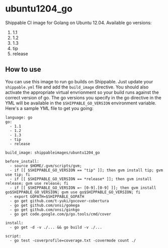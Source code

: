 ubuntu1204_go
=============

Shippable CI image for  Golang on Ubuntu 12.04. Available go versions:

1. 1.1
2. 1.2
3. 1.3
4. tip
5. release

## How to use
You can use this image to run go builds on Shippable. Just update your
`shippable.yml` file and add the `build_image` directive. You should also
activate the appropriate virtual envrionment so your build runs against the
correct version of go. The go versions you specify in the go directive in the YML will be available in the `$SHIPPABLE_GO_VERSION` environment variable. Here's a sample YML file to get you going:

````
language: go
go:
  - 1.1
  - 1.2
  - 1.3
  - tip
  - release

build_image: shippableimages/ubuntu1204_go

before_install:
  - source $HOME/.gvm/scripts/gvm;
  - if [[ $SHIPPABLE_GO_VERSION == "tip" ]]; then gvm install tip; gvm use tip; fi
  - if [[ $SHIPPABLE_GO_VERSION == *release* ]]; then gvm install release; gvm use release; fi
  - if [[ $SHIPPABLE_GO_VERSION =~ [0-9].[0-9] ]]; then gvm install go$SHIPPABLE_GO_VERSION; gvm use go$SHIPPABLE_GO_VERSION; fi
  - export GOPATH=$SHIPPABLE_GOPATH
  - go get github.com/t-yuki/gocover-cobertura
  - go get github.com/onsi/gomega
  - go get github.com/onsi/ginkgo
  - go get code.google.com/p/go.tools/cmd/cover

install:
  - go get -d -v ./... && go build -v ./...

script:
  - go test -coverprofile=coverage.txt -covermode count ./

````
